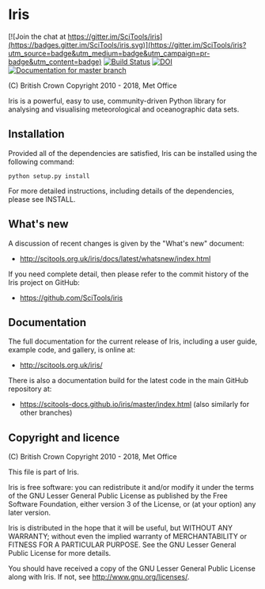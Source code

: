 Iris
====

[![Join the chat at https://gitter.im/SciTools/iris](https://badges.gitter.im/SciTools/iris.svg)](https://gitter.im/SciTools/iris?utm_source=badge&utm_medium=badge&utm_campaign=pr-badge&utm_content=badge)
[![Build Status](https://api.travis-ci.org/repositories/SciTools/iris.svg?branch=master)](https://travis-ci.org/SciTools/iris/branches)
[![DOI](https://zenodo.org/badge/5312648.svg)](https://zenodo.org/badge/latestdoi/5312648)
[![Documentation for master branch ](https://img.shields.io/badge/docs-master-blue.svg)](https://scitools-docs.github.io/iris/master/index.html)

(C) British Crown Copyright 2010 - 2018, Met Office

Iris is a powerful, easy to use, community-driven Python library for
analysing and visualising meteorological and oceanographic data sets.


Installation
------------

Provided all of the dependencies are satisfied, Iris can be installed
using the following command:

    python setup.py install

For more detailed instructions, including details of the dependencies,
please see INSTALL.


What's new
----------

A discussion of recent changes is given by the
"What's new" document:

- http://scitools.org.uk/iris/docs/latest/whatsnew/index.html

If you need complete detail, then please refer to the commit history of
the Iris project on GitHub:

- https://github.com/SciTools/iris


Documentation
-------------

The full documentation for the current release of Iris, including a user guide, example
code, and gallery, is online at:
- http://scitools.org.uk/iris/

There is also a documentation build for the latest code in the main GitHub repository at:
- https://scitools-docs.github.io/iris/master/index.html
(also similarly for other branches)


Copyright and licence
---------------------

(C) British Crown Copyright 2010 - 2018, Met Office

This file is part of Iris.

Iris is free software: you can redistribute it and/or modify it under
the terms of the GNU Lesser General Public License as published by the
Free Software Foundation, either version 3 of the License, or
(at your option) any later version.

Iris is distributed in the hope that it will be useful,
but WITHOUT ANY WARRANTY; without even the implied warranty of
MERCHANTABILITY or FITNESS FOR A PARTICULAR PURPOSE.  See the
GNU Lesser General Public License for more details.

You should have received a copy of the GNU Lesser General Public License
along with Iris.  If not, see <http://www.gnu.org/licenses/>.

